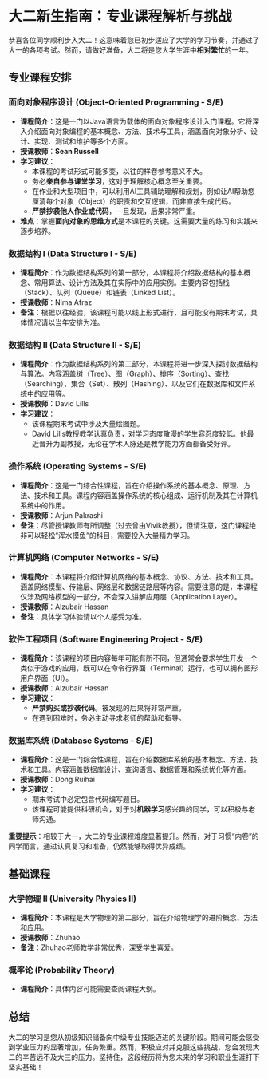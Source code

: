 
# 大二新生指南：专业课程解析与挑战

恭喜各位同学顺利步入大二！这意味着您已初步适应了大学的学习节奏，并通过了大一的各项考试。然而，请做好准备，大二将是您大学生涯中**相对繁忙**的一年。

## 专业课程安排

### 面向对象程序设计 (Object-Oriented Programming - S/E)

*   **课程简介**：这是一门以Java语言为载体的面向对象程序设计入门课程。它将深入介绍面向对象编程的基本概念、方法、技术与工具，涵盖面向对象分析、设计、实现、测试和维护等多个方面。
*   **授课教师**：**Sean Russell**
*   **学习建议**：
    *   本课程的考试形式可能多变，以往的样卷参考意义不大。
    *   务必**亲自参与课堂学习**，这对于理解核心概念至关重要。
    *   在作业和大型项目中，可以利用AI工具辅助理解和规划，例如让AI帮助您厘清每个对象（Object）的职责和交互逻辑，而非直接生成代码。
    *   **严禁抄袭他人作业或代码**，一旦发现，后果非常严重。
*   **难点**：掌握**面向对象的思维方式**是本课程的关键。这需要大量的练习和实践来逐步培养。

### 数据结构 I (Data Structure I - S/E)

*   **课程简介**：作为数据结构系列的第一部分，本课程将介绍数据结构的基本概念、常用算法、设计方法及其在实际中的应用实例。主要内容包括栈（Stack）、队列（Queue）和链表（Linked List）。
*   **授课教师**：Nima Afraz
*   **备注**：根据以往经验，该课程可能以线上形式进行，且可能没有期末考试，具体情况请以当年安排为准。

### 数据结构 II (Data Structure II - S/E)

*   **课程简介**：作为数据结构系列的第二部分，本课程将进一步深入探讨数据结构与算法。内容涵盖树（Tree）、图（Graph）、排序（Sorting）、查找（Searching）、集合（Set）、散列（Hashing）、以及它们在数据库和文件系统中的应用等。
*   **授课教师**：David Lills
*   **学习建议**：
    *   该课程期末考试中涉及大量绘图题。
    *   David Lills教授教学认真负责，对学习态度散漫的学生容忍度较低。他最近晋升为副教授，无论在学术人脉还是教学能力方面都备受好评。

### 操作系统 (Operating Systems - S/E)

*   **课程简介**：这是一门综合性课程，旨在介绍操作系统的基本概念、原理、方法、技术和工具。课程内容涵盖操作系统的核心组成、运行机制及其在计算机系统中的作用。
*   **授课教师**：Arjun Pakrashi
*   **备注**：尽管授课教师有所调整（过去曾由Vivik教授），但请注意，这门课程绝非可以轻松“浑水摸鱼”的科目，需要投入大量精力学习。

### 计算机网络 (Computer Networks - S/E)

*   **课程简介**：本课程将介绍计算机网络的基本概念、协议、方法、技术和工具。涵盖网络模型、传输层、网络层和数据链路层等内容。需要注意的是，本课程仅涉及网络模型的一部分，不会深入讲解应用层（Application Layer）。
*   **授课教师**：Alzubair Hassan
*   **备注**：具体学习体验请以个人感受为准。

### 软件工程项目 (Software Engineering Project - S/E)

*   **课程简介**：该课程的项目内容每年可能有所不同，但通常会要求学生开发一个类似于游戏的应用，既可以在命令行界面（Terminal）运行，也可以拥有图形用户界面（UI）。
*   **授课教师**：Alzubair Hassan
*   **学习建议**：
    *   **严禁购买或抄袭代码**。被发现的后果将非常严重。
    *   在遇到困难时，务必主动寻求老师的帮助和指导。

### 数据库系统 (Database Systems - S/E)

*   **课程简介**：这是一门综合性课程，旨在介绍数据库系统的基本概念、方法、技术和工具。内容涵盖数据库设计、查询语言、数据管理和系统优化等方面。
*   **授课教师**：Dong Ruihai
*   **学习建议**：
    *   期末考试中必定包含代码编写题目。
    *   该课程可能提供科研机会，对于对**机器学习**感兴趣的同学，可以积极与老师沟通。

**重要提示**：相较于大一，大二的专业课程难度显著提升。然而，对于习惯“内卷”的同学而言，通过认真复习和准备，仍然能够取得优异成绩。

## 基础课程

### 大学物理 II (University Physics II)

*   **课程简介**：本课程是大学物理的第二部分，旨在介绍物理学的进阶概念、方法和应用。
*   **授课教师**：Zhuhao
*   **备注**：Zhuhao老师教学非常优秀，深受学生喜爱。

### 概率论 (Probability Theory)

*   **课程简介**：具体内容可能需要查阅课程大纲。

## 总结

大二的学习是您从初级知识储备向中级专业技能迈进的关键阶段。期间可能会感受到学业压力的显著增加，任务繁重。然而，积极应对并克服这些挑战，您会发现大二的辛苦远不及大三的压力。坚持住，这段经历将为您未来的学习和职业生涯打下坚实基础！
